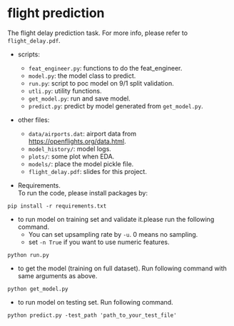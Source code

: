 # flight prediction
The flight delay prediction task. For more info, please refer to `flight_delay.pdf`.  

* scripts:
	* `feat_engineer.py`: functions to do the feat_engineer.  
	* `model.py`: the model class to predict.  
	* `run.py`: script to poc model on 9/1 split validation.  
	* `utli.py`: utility functions. 
	* `get_model.py`: run and save model.
	* `predict.py`: predict by model generated from `get_model.py`.  
	
* other files:
	* `data/airports.dat`: airport data from https://openflights.org/data.html.
	* `model_history/`: model logs.
	* `plots/`: some plot when EDA.
	* `models/`: place the model pickle file.
	* `flight_delay.pdf`: slides for this project.  
 * Requirements.  
 To run the code, please install packages by:
 ```
pip install -r requirements.txt
 ```
 
 * to run model on training set and validate it.please run the following command. 
 	+ You can set upsampling rate by `-u`. 0 means no sampling. 
	+ set `-n True` if you want to use numeric features.
```
python run.py 
```

* to get the model (training on full dataset). Run following command with same arguments as above.
```
python get_model.py
```

* to run model on testing set. Run following command.
```
python predict.py -test_path 'path_to_your_test_file'
```

